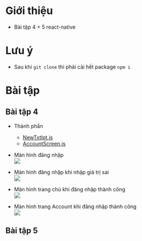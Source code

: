 ﻿# Giới thiệu
- Bài tập 4 + 5 react-native

# Lưu ý
- Sau khi `git clone` thì phải cài hết package `npm i`

# Bài tập


## Bài tập 4
- Thành phần 
    - [NewTxtIpt.js](./components/NewTxtIpt.js)
    - [AccountScreen.js](./app/tab/AccountScreen.js)

- Màn hình đăng nhập <br>
    <img src="./img/loginScreen.png">
- Màn hình đăng nhập khi nhập giá trị sai <br>
    <img src="./img/loginIllegal.png">
- Màn hình trang chủ khi đăng nhập thành công <br>
    <img src="./img/loginSuccess1.png">
- Màn hình trang Account khi đăng nhập thành công <br>
    <img src="./img/loginSuccess2.png">


## Bài tập 5